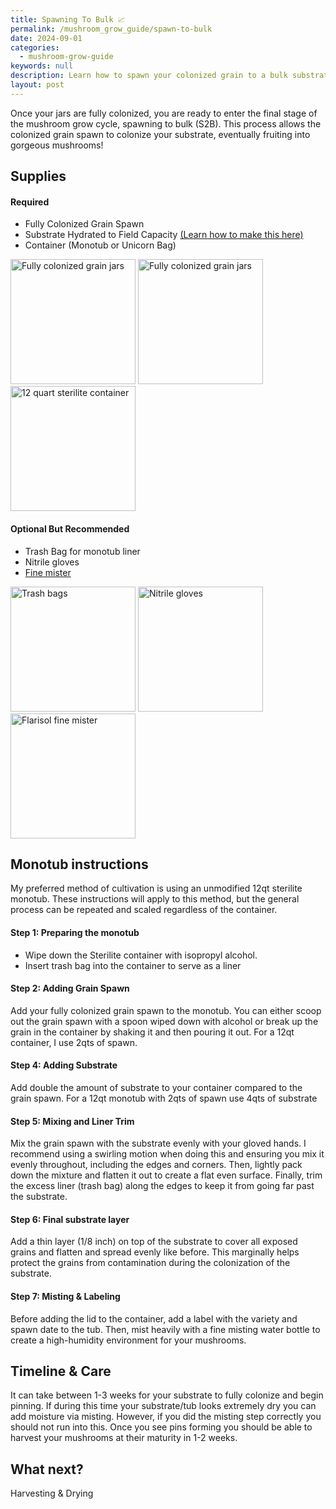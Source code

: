 ```yaml
---
title: Spawning To Bulk 📈
permalink: /mushroom_grow_guide/spawn-to-bulk
date: 2024-09-01
categories:
  - mushroom-grow-guide
keywords: null
description: Learn how to spawn your colonized grain to a bulk substrate
layout: post
---
```


Once your jars are fully colonized, you are ready to enter the final stage of the mushroom grow cycle, spawning to bulk (S2B).  This process allows the colonized grain spawn to colonize your substrate, eventually fruiting into gorgeous mushrooms!

## Supplies
#### Required
- Fully Colonized Grain Spawn
- Substrate Hydrated to Field Capacity [(Learn how to make this here)](hydrating-substrate)
- Container (Monotub or Unicorn Bag)

<img src="/assets/images/coco-brick.jpg" alt="Fully colonized grain jars" width="200"/>
<img src="/assets/images/fully-colonized-grain-jars.jpg" alt="Fully colonized grain jars" width="200"/>
<img src="/assets/images/12qt-sterilite-container.jpeg" alt="12 quart sterilite container" width="200"/>

#### Optional But Recommended
- Trash Bag for monotub liner
- Nitrile gloves
- [Fine mister](https://www.amazon.com/FLAIROSOL-Continuous-Multi-Tasking-Refillable-Bottle-Black/dp/B09MPDFKC3/)

<img src="/assets/images/trash-bags.jpg" alt="Trash bags" width="200"/>
<img src="/assets/images/nitrile-gloves.jpg" alt="Nitrile gloves" width="200"/>
<img src="/assets/images/flarisol-mister.jpg" alt="Flarisol fine mister" width="200"/>

## Monotub instructions
My preferred method of cultivation is using an unmodified 12qt sterilite monotub.  These instructions will apply to this method, but the general process can be repeated and scaled regardless of the container.

#### Step 1: Preparing the monotub
- Wipe down the Sterilite container with isopropyl alcohol.
- Insert trash bag into the container to serve as a liner

#### Step 2: Adding Grain Spawn
Add your fully colonized grain spawn to the monotub.  You can either scoop out the grain spawn with a spoon wiped down with alcohol or break up the grain in the container by shaking it and then pouring it out.  For a 12qt container, I use 2qts of spawn.

#### Step 4: Adding Substrate
Add double the amount of substrate to your container compared to the grain spawn.  For a 12qt monotub with 2qts of spawn use 4qts of substrate

#### Step 5: Mixing and Liner Trim
Mix the grain spawn with the substrate evenly with your gloved hands.  I recommend using a swirling motion when doing this and ensuring you mix it evenly throughout, including the edges and corners.  Then, lightly pack down the mixture and flatten it out to create a flat even surface.  Finally, trim the excess liner (trash bag) along the edges to keep it from going far past the substrate.

#### Step 6: Final substrate layer
Add a thin layer (1/8 inch) on top of the substrate to cover all exposed grains and flatten and spread evenly like before.  This marginally helps protect the grains from contamination during the colonization of the substrate.

#### Step 7: Misting & Labeling
Before adding the lid to the container, add a label with the variety and spawn date to the tub.  Then, mist heavily with a fine misting water bottle to create a high-humidity environment for your mushrooms.

## Timeline & Care
It can take between 1-3 weeks for your substrate to fully colonize and begin pinning.  If during this time your substrate/tub looks extremely dry you can add moisture via misting.  However, if you did the misting step correctly you should not run into this.  Once you see pins forming you should be able to harvest your mushrooms at their maturity in 1-2 weeks.

## What next?
Harvesting & Drying
